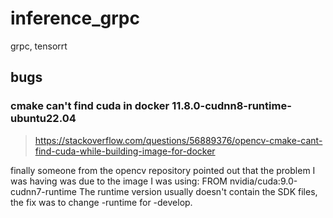 # inference_grpc
grpc, tensorrt


## bugs
### cmake can't find cuda in docker 11.8.0-cudnn8-runtime-ubuntu22.04  
> https://stackoverflow.com/questions/56889376/opencv-cmake-cant-find-cuda-while-building-image-for-docker

finally someone from the opencv repository pointed out that the problem I was having was due to the image I was using:
FROM nvidia/cuda:9.0-cudnn7-runtime
The runtime version usually doesn't contain the SDK files, the fix was to change -runtime for -develop.

